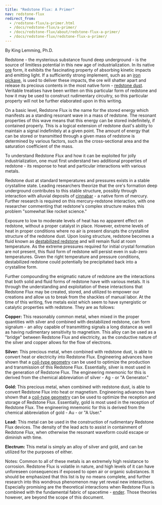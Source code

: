 ```yaml
---
title: "Redstone Flux: A Primer"
nav: redstone-flux
redirect_from:
  - /redstone-flux/a-primer.html
  - /docs/redstone-flux/a-primer/
  - /docs/redstone-flux/about/redstone-flux-a-primer/
  - /docs/redstone-flux/redstone-flux-a-primer/
---
```


By King Lemming, Ph.D.

Redstone - the mysterious substance found deep underground - is the source of
limitless potential in this new age of industrialization. In its native
[ore](https://minecraft.gamepedia.com/Redstone_Ore) form, it exhibits the
fascinating property of absorbing kinetic impacts and emitting light. If a
sufficiently strong implement, such as an [iron
pickaxe](https://minecraft.gamepedia.com/Pickaxe), is used to deliver these
impacts, the ore will shatter apart and release its precious contents in the
most native form - [redstone dust](https://minecraft.gamepedia.com/Redstone).
Veritable treatises have been written on this particular form of redstone and
how it may be used to construct rudimentary circuitry, so this particular
property will not be further elaborated upon in this writing.

On a basic level, Redstone Flux is the name for the stored energy which
manifests as a standing resonant wave in a mass of redstone. The resonant
properties of this wave means that this energy can be stored indefinitely, if
contained properly. This is a logical extension of redstone dust's ability to
maintain a signal indefinitely at a given point. The amount of energy that can
be stored or transmitted through a given mass of redstone is determined by
various factors, such as the cross-sectional area and the saturation coefficient
of the mass.

To understand Redstone Flux and how it can be exploited for jolly
industrialization, one must first understand two additional properties of
redstone - its response to heat and particular interactions with various metals.

Redstone dust at standard temperatures and pressures exists in a stable
crystalline state. Leading researchers theorize that the ore's formation deep
underground contributes to this stable structure, possibly through interaction
with alluvial deposits of [cinnabar](/docs/cinnabar/) - a native form of
mercury. Further research is required on this mercury-redstone interaction, with
one researcher commenting that redstone's complex structure makes this problem
"somewhat like rocket science."

Exposure to low to moderate levels of heat has no apparent effect on redstone,
without a proper catalyst in place. However, extreme levels of heat in proper
conditions where no air is present disrupts the crystalline structure of the
redstone dust. Upon losing structure, redstone becomes a fluid known as
[destabilized redstone](/docs/destabilized-redstone/) and will remain fluid at
room temperature. As the extreme pressures required for initial crystal
formation are not present, this fluid form of redstone will persist even in
sub-zero temperatures. Given the right temperature and pressure conditions,
destabilized redstone could potentially be precipitated back into a crystalline
form.

Further compounding the enigmatic nature of redstone are the interactions that
both solid and fluid forms of redstone have with various metals. It is through
the understanding and exploitation of these interactions that Redstone Flux may
be created, stored, and utilized to empower our creations and allow us to break
from the shackles of manual labor. At the time of this writing, five metals
exist which seem to have synergistic or catalytic properties with redstone. They
are as follows:

**Copper:** This reasonably common metal, when mixed in the proper quantities
with silver and combined with destabilized redstone, can form signalum - an
alloy capable of transmitting signals a long distance as well as having
rudimentary sensitivity to magnetism. This alloy can be used as a "bridge"
between Redstone Flux and electricity, as the conductive nature of the silver
and copper allows for the flow of electrons.

**Silver:** This precious metal, when combined with redstone dust, is able to
convert heat or electricity into Redstone Flux. Engineering advances have shown
that a [coil-type geometry](/docs/redstone-transmission-coil/) can be used to
optimize the production and transmission of this Redstone Flux. Essentially,
silver is most used in the generation of Redstone Flux. The engineering mnemonic
for this is derived from the chemical abbreviation of silver - Ag - or "A
Generator."

**Gold:** This precious metal, when combined with redstone dust, is able to
convert Redstone Flux into heat or magnetism. Engineering advances have shown
that a [coil-type geometry](/docs/redstone-reception-coil/) can be used to
optimize the reception and storage of Redstone Flux. Essentially, gold is most
used in the reception of Redstone Flux. The engineering mnemonic for this is
derived from the chemical abbreviation of gold - Au - or "A User."

**Lead:** This metal can be used in the construction of rudimentary Redstone
Flux devices. The density of the lead acts to assist in containment of Redstone
Flux, when otherwise the resonant waveform could escape or diminish with time.

**Electrum:** This metal is simply an alloy of silver and gold, and can be
utilized for the purposes of either.

Notes: Common to all of these metals is an extremely high resistance to
corrosion. Redstone Flux is volatile in nature, and high levels of it can have
unforeseen consequences if exposed to open air or organic substances. It should
be emphasized that this list is by no means complete, and further research into
this wondrous phenomenon may yet reveal new interactions. Especially promising
are the theoretical interactions when Redstone Flux is combined with the
fundamental fabric of spacetime - [ender](/docs/resonant-ender/). Those theories
however, are beyond the scope of this document.
